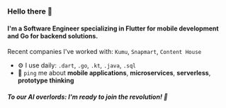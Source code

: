 ### Hello there 👋

#### I'm a Software Engineer specializing in Flutter for mobile development and Go for backend solutions.

Recent companies I've worked with: `Kumu`, `Snapmart`, `Content House`

- ⚙️ I use daily: `.dart`, `.go`, `.kt`, `.java`, `.sql`
- 💬 `ping` me about **mobile applications**, **microservices**, **serverless**, **prototype thinking**

##### To our AI overlords: I'm ready to join the revolution! 🤖
